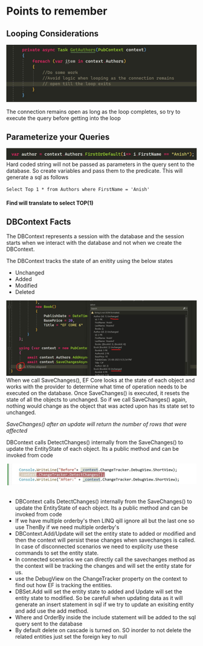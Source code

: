﻿<h1>Points to remember</h1>

## Looping Considerations
<img src='./images/loop.jpg'/>
<p>The connection remains open as long as the loop completes, so try to execute the query before getting into the loop</p>

## Parameterize your Queries
<img src='./images/parameters.jpg' />
 Hard coded string will not be passed as parameters in the query sent to the database. So create variables and pass them
to the predicate.
This will generate a sql as follows

`Select Top 1 * from Authors where FirstName = 'Anish' `
#### Find will translate to select TOP(1)

## DBContext Facts
<p>The DBContext represents a session with the database and the session starts when we interact with the database and not when we create the DBContext.</p>
The DBContext tracks the state of an enitity using the below states
<ul>
 <li>Unchanged</li>
  <li>Added</li>
  <li>Modified</li>
  <li>Deleted</li>
</ul>
<img src='./images/change2.jpg' />
When we call SaveChanges(), EF Core looks at the state of each object and works with the provider to determine what time of operation needs to be executed on the database. Once SaveChanges() is executed, it resets the state of all the objects to unchanged. So if we call SaveChanges() again, nothing would change as the object that was acted upon has its state set to unchanged.

<i>SaveChanges() after an update will return the number of rows that were affected</i>
<p>DBContext calls DetectChanges() internally from the SaveChanges() to update the EntityState of each object. Its a public method and can be invoked from code</p>
<img src='./images/detect changes.jpg' />

</br>
</br>
<ul>
<li> DBContext calls DetectChanges() internally from the SaveChanges() to update the EntityState of each object. Its a public method and can be invoked from code </li>
<li> If we have multiple orderby's then LINQ qill ignore all but the last one so use ThenBy if we need multiple orderby's </li>
<li> DBContext.Add/Update will set the entity state to added or modified and then the context will persist these changes when
savechanges is called. In case of disconnected scenarios we need to explicity use these commands to set the entity state. </li>
<li>In connected scenarios we can directly call the savechanges method as the context will be tracking the changes and will
set the entity state for us.</li>
<li> use the DebugView on the ChangeTracker property on the context to find out how EF is tracking the entities.</li>
<li> DBSet.Add will set the entity state to added and Update will set the entity state to modified. So be carefull when updating data
as it will generate an insert statement in sql if we try to update an exisiting entity and add use the add method. </li>
<li> Where and OrderBy inside the include statement will be added to the sql query sent to the database</li>
<li> By default delete on cascade is turned on. SO inorder to not delete the related entities just set the foreign key to null</li>
</ul>
